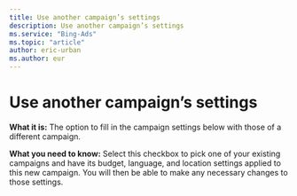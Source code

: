 ```yaml
---
title: Use another campaign’s settings
description: Use another campaign’s settings
ms.service: "Bing-Ads"
ms.topic: "article"
author: eric-urban
ms.author: eur
---
```


# Use another campaign’s settings

**What it is:** The option to fill in the campaign settings below with those of a different campaign.

**What you need to know:** Select this checkbox to pick one of your existing campaigns and have its budget, language, and location settings applied to this new campaign. You will then be able to make any necessary changes to those settings.


